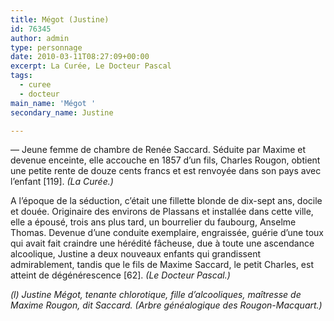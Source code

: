 ```yaml
---
title: Mégot (Justine)
id: 76345
author: admin
type: personnage
date: 2010-03-11T08:27:09+00:00
excerpt: La Curée, Le Docteur Pascal
tags:
  - curee
  - docteur
main_name: 'Mégot '
secondary_name: Justine

---
```

— Jeune femme de chambre de Renée Saccard. Séduite par Maxime et devenue enceinte, elle accouche en 1857 d’un fils, Charles Rougon, obtient une petite rente de douze cents francs et est renvoyée dans son pays avec l’enfant [119]. _(La Curée.)_

A l’époque de la séduction, c’était une fillette blonde de dix-sept ans, docile et douée. Originaire des environs de Plassans et installée dans cette ville, elle a épousé, trois ans plus tard, un bourrelier du faubourg, Anselme Thomas. Devenue d’une conduite exemplaire, engraissée, guérie d’une toux qui avait fait craindre une hérédité fâcheuse, due à toute une ascendance alcoolique, Justine a deux nouveaux enfants qui grandissent admirablement, tandis que le fils de Maxime Saccard, le petit Charles, est atteint de dégénérescence [62]. _(Le Docteur Pascal.)_

_(l) Justine Mégot, tenante chlorotique, fille d’alcooliques, maîtresse de Maxime Rougon, dit Saccard. (Arbre généalogique des Rougon-Macquart.)_